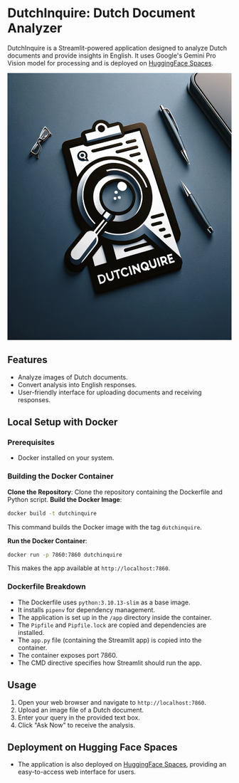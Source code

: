# DutchInquire: Dutch Document Analyzer

DutchInquire is a Streamlit-powered application designed to analyze Dutch documents and provide insights in English. It uses Google's Gemini Pro Vision model for processing and is deployed on [HuggingFace Spaces](https://huggingface.co/spaces/thecr7guy/DutchInquire).

<img src="logo.png" alt="DutchInquire logo" style="height: 600px; width:700px;">

## Features

- Analyze images of Dutch documents.
- Convert analysis into English responses.
- User-friendly interface for uploading documents and receiving responses.

## Local Setup with Docker

### Prerequisites

- Docker installed on your system.

### Building the Docker Container

**Clone the Repository**: Clone the repository containing the Dockerfile and Python script.
**Build the Docker Image**:
```bash 
docker build -t dutchinquire 
```
This command builds the Docker image with the tag `dutchinquire`.

**Run the Docker Container**:
```bash 
docker run -p 7860:7860 dutchinquire
```
This makes the app available at `http://localhost:7860`.

### Dockerfile Breakdown

- The Dockerfile uses `python:3.10.13-slim` as a base image.
- It installs `pipenv` for dependency management.
- The application is set up in the `/app` directory inside the container.
- The `Pipfile` and `Pipfile.lock` are copied and dependencies are installed.
- The `app.py` file (containing the Streamlit app) is copied into the container.
- The container exposes port 7860.
- The CMD directive specifies how Streamlit should run the app.

## Usage

1. Open your web browser and navigate to `http://localhost:7860`.
2. Upload an image file of a Dutch document.
3. Enter your query in the provided text box.
4. Click "Ask Now" to receive the analysis.

## Deployment on Hugging Face Spaces

- The application is also deployed on [HuggingFace Spaces](https://huggingface.co/spaces/thecr7guy/DutchInquire), providing an easy-to-access web interface for users.


